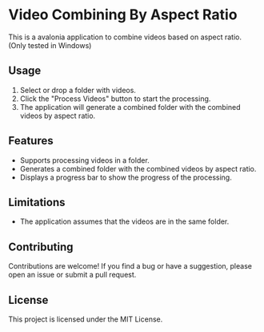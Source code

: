 # Video Combining By Aspect Ratio

This is a avalonia application to combine videos based on aspect ratio. (Only tested in Windows)

## Usage

1. Select or drop a folder with videos.
2. Click the "Process Videos" button to start the processing.
3. The application will generate a combined folder with the combined videos by aspect ratio.

## Features

- Supports processing videos in a folder.
- Generates a combined folder with the combined videos by aspect ratio.
- Displays a progress bar to show the progress of the processing.

## Limitations

- The application assumes that the videos are in the same folder.

## Contributing

Contributions are welcome! If you find a bug or have a suggestion, please open an issue or submit a pull request.

## License

This project is licensed under the MIT License.